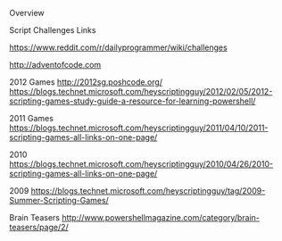 ﻿Overview

Script Challenges Links

https://www.reddit.com/r/dailyprogrammer/wiki/challenges

http://adventofcode.com

2012 Games
http://2012sg.poshcode.org/
https://blogs.technet.microsoft.com/heyscriptingguy/2012/02/05/2012-scripting-games-study-guide-a-resource-for-learning-powershell/

2011 Games
https://blogs.technet.microsoft.com/heyscriptingguy/2011/04/10/2011-scripting-games-all-links-on-one-page/

2010
https://blogs.technet.microsoft.com/heyscriptingguy/2010/04/26/2010-scripting-games-all-links-on-one-page/

2009
https://blogs.technet.microsoft.com/heyscriptingguy/tag/2009-Summer-Scripting-Games/

Brain Teasers
http://www.powershellmagazine.com/category/brain-teasers/page/2/